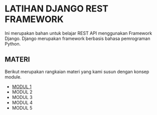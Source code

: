 # LATIHAN DJANGO REST FRAMEWORK

Ini merupakan bahan untuk belajar REST API menggunakan Framework Django. Django merupakan framework berbasis bahasa pemrograman Python.

## MATERI

Berikut merupakan rangkaian materi yang kami susun dengan konsep module.

- [MODUL 1](course/module_1.md)
- MODUL 2
- MODUL 3
- MODUL 4
- MODUL 5